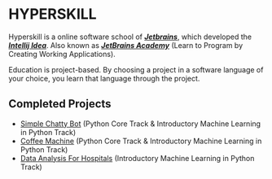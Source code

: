 # HYPERSKILL

Hyperskill is a online software school of [***Jetbrains***](https://www.jetbrains.com), which developed the [***Intellij Idea***](https://www.jetbrains.com/idea/). Also known as [***JetBrains Academy***](https://www.jetbrains.com/academy/) (Learn to Program by Creating Working Applications).

Education is project-based. By choosing a project in a software language of your choice, you learn that language through the project.

## Completed Projects

* [Simple Chatty Bot](https://hyperskill.org/projects/97) (Python Core Track & Introductory Machine Learning in Python Track)
* [Coffee Machine](https://hyperskill.org/projects/68) (Python Core Track & Introductory Machine Learning in Python Track)
* [Data Analysis For Hospitals](https://hyperskill.org/projects/152) (Introductory Machine Learning in Python Track)